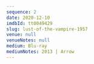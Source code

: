 ```yaml
---
sequence: 2
date: 2020-12-10
imdbId: tt0049429
slug: lust-of-the-vampire-1957
venue: null
venueNotes: null
medium: Blu-ray
mediumNotes: 2013 | Arrow
---
```


